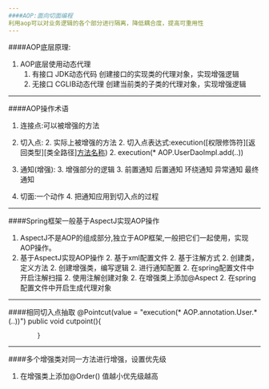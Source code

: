```yaml
---
####AOP:面向切面编程
利用aop可以对业务逻辑的各个部分进行隔离，降低耦合度，提高可重用性
---
```

####AOP底层原理:
1. AOP底层使用动态代理
    1. 有接口   JDK动态代码
       创建接口的实现类的代理对象，实现增强逻辑
    1. 无接口   CGLIB动态代理
       创建当前类的子类的代理对象，实现增强逻辑
---
####AOP操作术语
1. 连接点:可以被增强的方法
2. 切入点:
    2. 实际上被增强的方法
    2. 切入点表达式:execution([权限修饰符][返回类型][类全路径][方法名称]([参数列表]))
    2. execution(* AOP.UserDaoImpl.add(..))

3. 通知(增强):
    3. 增强部分的逻辑
    3. 前置通知 后置通知 环绕通知 异常通知 最终通知
4. 切面:一个动作
    4. 把通知应用到切入点的过程
---
####Spring框架一般基于AspectJ实现AOP操作
1. AspectJ不是AOP的组成部分,独立于AOP框架,一般把它们一起使用，实现AOP操作。
2. 基于AspectJ实现AOP操作
    2. 基于xml配置文件
    2. 基于注解方式
        2. 创建类，定义方法
        2. 创建增强类，编写逻辑
        2. 进行通知配置
            2. 在spring配置文件中开启注解扫描
            2. 使用注解创建对象
            2. 在增强类上添加@Aspect
            2. 在spring配置文件中开启生成代理对象
---
####相同切入点抽取
     @Pointcut(value = "execution(* AOP.annotation.User.*(..))")
            public void cutpoint(){
        
            }  
---
####多个增强类对同一方法进行增强，设置优先级
1. 在增强类上添加@Order() 值越小优先级越高    
